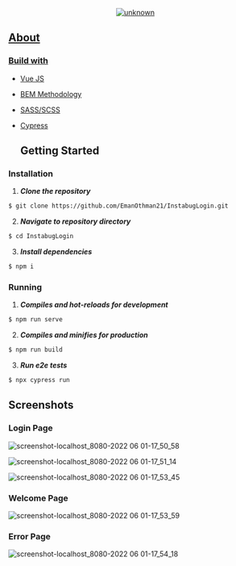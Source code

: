 <div align="center">
<a href="https://github.com/EmanOthman21/InstabugLogin" rel="noopener">
  
![unknown](https://user-images.githubusercontent.com/90225424/171462311-d75e97fb-908b-4aba-93b4-c7c2d4108128.png)


</div>


  ## About

  
### Build with
- [Vue JS](https://vuejs.org/)
- [BEM Methodology](http://getbem.com/)
- [SASS/SCSS](https://sass-lang.com/)
- [Cypress](https://www.cypress.io/)
  
  ## Getting Started
### Installation

1. **_Clone the repository_**

```sh
$ git clone https://github.com/EmanOthman21/InstabugLogin.git
```
2. **_Navigate to repository directory_**
```sh
$ cd InstabugLogin
```

3. **_Install dependencies_**

```sh
$ npm i
```

### Running

1. **_Compiles and hot-reloads for development_**
```sh
$ npm run serve
```

2. **_Compiles and minifies for production_**
```sh
$ npm run build
```

3. **_Run e2e tests_**
```sh
$ npx cypress run
```

<div align="left">
  
  ## Screenshots
### Login Page
  
![screenshot-localhost_8080-2022 06 01-17_50_58](https://user-images.githubusercontent.com/90225424/171466038-404723be-dc28-4e97-9936-2d638deb3ea7.png)
  
![screenshot-localhost_8080-2022 06 01-17_51_14](https://user-images.githubusercontent.com/90225424/171466277-b532a364-d5c3-4fb7-a025-2ce0244e02cc.png)

![screenshot-localhost_8080-2022 06 01-17_53_45](https://user-images.githubusercontent.com/90225424/171465757-bb281cab-4b68-4583-b08c-881f6f042f71.png)


### Welcome Page 

![screenshot-localhost_8080-2022 06 01-17_53_59](https://user-images.githubusercontent.com/90225424/171466063-c23fc603-2c6d-4ec5-92f0-794ad6143fe3.png)

### Error Page 
  
  ![screenshot-localhost_8080-2022 06 01-17_54_18](https://user-images.githubusercontent.com/90225424/171466163-9f0d3014-64c3-45c2-b1fa-8cac77fe80a7.png)

  
